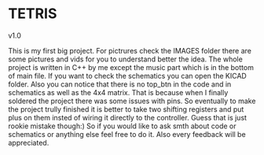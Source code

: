 # TETRIS
 v1.0

This is my first big project. For pictrures check the IMAGES folder there are some pictures and vids for you to understand better the idea.
The whole project is written in C++ by me except the music part which is in the bottom of main file.
If you want to check the schematics you can open the KICAD folder.
Also you can notice that there is no top_btn in the code and in schematics as well as the 4x4 matrix. That is because when I finally soldered the project there was some issues with pins.
So eventually to make the project trully finished it is better to take two shifting registers and put plus on them insted of wiring it directly to the controller. Guess that is just rookie mistake though:)
So if you would like to ask smth about code or schematics or anything else feel free to do it. Also every feedback will be appreciated.
